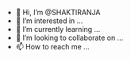 - 👋 Hi, I’m @SHAKTIRANJA
- 👀 I’m interested in ...
- 🌱 I’m currently learning ...
- 💞️ I’m looking to collaborate on ...
- 📫 How to reach me ...

<!---
SHAKTIRANJA/SHAKTIRANJA is a ✨ special ✨ repository because its `README.md` (this file) appears on your GitHub profile.
You can click the Preview link to take a look at your changes.
--->
